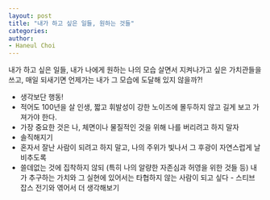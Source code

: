 ```yaml
---
layout: post
title: "내가 하고 싶은 일들, 원하는 것들"
categories: 
author:
- Haneul Choi
---
```


내가 하고 싶은 일들, 내가 나에게 원하는 나의 모습
살면서 지켜나가고 싶은 가치관들을 쓰고, 매일 되새기면
언제가는 내가 그 모습에 도달해 있지 않을까?!


- 생각보단 행동!
- 적어도 100년을 살 인생, 짧고 휘발성이 강한 노이즈에 몰두하지 않고 길게 보고 가져가야 한다.
- 가장 중요한 것은 나, 체면이나 물질적인 것을 위해 나를 버리려고 하지 말자
- 솔직해지기
- 혼자서 잘난 사람이 되려고 하지 말고, 나의 주위가 빛나서 그 후광이 자연스럽게 날 비추도록
- 쓸데없는 것에 집착하지 않되 (특히 나의 알량한 자존심과 허영을 위한 것들 등) 내가 추구하는 가치와 그 실현에 있어서는 타협하지 않는 사람이 되고 싶다 - 스티브 잡스 전기와 엮어서 더 생각해보기

